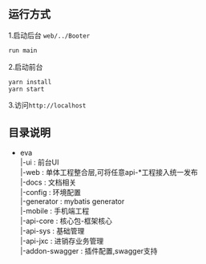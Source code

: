 ## 运行方式
1.启动后台 `web/../Booter`
```java
run main
```
2.启动前台
```
yarn install
yarn start
```
3.访问`http://localhost`

## 目录说明

+ eva   
    |-ui : 前台UI   
    |-web : 单体工程整合层,可将任意api-*工程接入统一发布   
    |-docs : 文档相关   
        |-config : 环境配置   
        |-generator : mybatis generator   
    |-mobile : 手机端工程  
    |-api-core : 核心包-框架核心   
    |-api-sys : 基础管理    
    |-api-jxc : 进销存业务管理   
    |-addon-swagger : 插件配置,swagger支持   
    
    